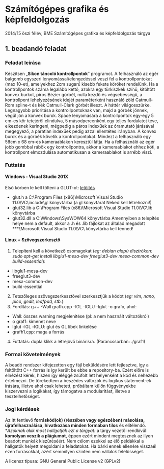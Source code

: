 # Számítógépes grafika és képfeldolgozás
2014/15 őszi félév, BME Számítógépes grafika és képfeldolgozás tárgya

## 1. beadandó feladat
### Feladat leírása
Készítsen „**Síkon táncoló kontrollpontok**” programot. A felhasználó az egér balgomb egyszeri lenyomással/elengedéssel veszi fel a kontrollpontokat (max 10-et), amelyekhez 2cm sugarú kisebb fekete köröket rendelünk. Ha a kontrollpontok száma legalább kettő, azokra egy türkiszkék színű, kitöltött konvex burkot, piros Bézier görbét, nulla kezdő és végsebességű, a kontrollpont lehelyezésének idejét paraméterként használó zöld Catmull-Rom spline-t és kék Catmull-Clark görbét illeszt.
A háttér világosszürke. Legnagyobb prioritása a kontrollpontoknak van, majd a görbék jönnek, végül jön a konvex burok.
Space lenyomására a kontrollpontok egy-egy 5 cm-es kör tetejéről elindulva, 5 másodpercenként egy teljes fordulatot téve, elkezdenek keringeni, mégpedig a páros indexűek az óramutató járásával megegyező, a páratlan indexűek pedig azzal ellentétes irányban. A konvex burok és a görbék követik a kontrollpontokat. Mindezt a felhasználó egy 58cm x 68 cm-es kameraablakon keresztül látja. Ha a felhasználó az egér jobb gombbal rábök egy kontrollpontra, akkor a kameraablakot ehhez köti, a kontrollpont elmozdulása automatikusan a kameraablakot is arrébb viszi.

### Futtatás
#### Windows - Visual Studio 201X
Első körben le kell tölteni a GLUT-ot: [letöltés](http://user.xmission.com/~nate/glut.html)
- glut.h a C:\Program Files (x86)\Microsoft Visual Studio 11.0\VC\include\gl könyvtárba (a gl könyvtárat Neked kell létrehozni!)
- glut32.lib a C:\Program Files (x86)\Microsoft Visual Studio 11.0\VC\lib könyvtárba
- glut32.dll a C:\Windows\SysWOW64 könyvtárba
Amennyiben a telepítés helye nem a default, akkor a .h és .lib fájlokat az általad megadott ***\Microsoft Visual Studio 11.0\VC\ könyvtárba kell tenned!

#### Linux + Szövegszerkesztő
1. Telepíteni kell a következő csomagokat (*eg: debian alapú disztrókon: sudo apt-get install libglu1-mesa-dev freeglut3-dev mesa-common-dev build-essential*):
  - libglu1-mesa-dev
  - freeglut3-dev
  - mesa-common-dev
  - build-essential
2. Tetszőleges szövegszerkesztővel szerkesztjük a kódot (*eg: vim, nano, pico, gedit, leafpad, stb.*)
3. Fordítás: g++ -Wall grafh.cpp -lGL -lGLU -lglut -o grafx, ahol:
  - Wall: összes warning megjelenítése (pl: a nem használt változókról)
  - o graf1: kimenet neve
  - lglut -lGL -lGLU: glut és GL libek linkelése
  - grafh1.cpp: maga a forrás
4. Futtatás: dupla klikk a létrejövő binárisra. (Parancssorban: ./graf1)

### Formai követelmények
A beadó rendszer kifejezetten egy fájl beküldésére lett fejlesztve, így a feltöltött C++ forrás is így került be ebbe a repository-ba. Ezért előre is elnézést kérek, hiszen így eléggé zsúfolt lett helyenként a kód és nehezebb értelmezni. De törekedtem a beszédes változók és logikus statement-ek írására, illetve ahol csak lehetett, próbáltam külön függvényekbe kiszervezni a logikákat, így támogatva a modularitást, illetve a tesztelhetőséget.

### Jogi kérdések
Az itt fentlevő **forráskód(ok) (részében vagy egészében) másolása, újrafelhasználása, hivatkozása minden formában tilos** és elítélendő. **Azoknak akik most hallgatják ezt a tárgyat:* a tárgy vezetői rendkívül **komolyan veszik a plágiumot**, éppen ezért mindent megtesznek az ilyen beadott munkák kiszűréséért. Nem célom ezekkel az élő példákkal a hallgatók helyett megoldani a feladatokat. Ha bárki ennek ellenére visszaél ezen forrásokkal, azért semmilyen szinten nem vállalok felelősséget.

A licensz típusa: GNU General Public License v2 (GPLv2)
